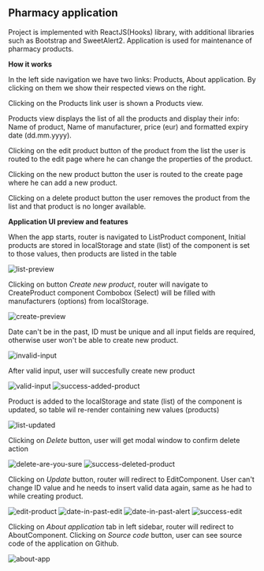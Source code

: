 ## Pharmacy application
Project is implemented with ReactJS(Hooks) library, with additional libraries such as Bootstrap and SweetAlert2.
Application is used for maintenance of pharmacy products.

**How it works**

In the left side navigation we have two links: Products, About application. By clicking on them we show
their respected views on the right.

Clicking on the Products link user is shown a Products view.

Products view displays the list of all the products and display their info: Name of product, Name of
manufacturer, price (eur) and formatted expiry date (dd.mm.yyyy).

Clicking on the edit product button of the product from the list the user is routed to the edit page
where he can change the properties of the product.

Clicking on the new product button the user is routed to the create page where he can add a new
product.

Clicking on a delete product button the user removes the product from the list and that product is no
longer available.

**Application UI preview and features**

When the app starts, router is navigated to ListProduct component,
Initial products are stored in localStorage and state (list) of the component is set to those values, then products are listed in the table

![list-preview](https://github.com/bujakkristijan/food-ordering-app/assets/76042091/d48ad1af-ed5e-411f-b33c-c81b973a5330)

Clicking on button *Create new product*, router will navigate to CreateProduct component
Combobox (Select) will be filled with manufacturers (options) from localStorage.

![create-preview](https://github.com/bujakkristijan/food-ordering-app/assets/76042091/34e8257e-ee68-4f1e-bc85-f37cfc034b6d)

Date can't be in the past, ID must be unique and all input fields are required, otherwise user won't be able to create new product.

![invalid-input](https://github.com/bujakkristijan/food-ordering-app/assets/76042091/c9337cf4-1fa9-463e-9c0a-6cb39973d7e6)

After valid input, user will succesfully create new product

![valid-input](https://github.com/bujakkristijan/food-ordering-app/assets/76042091/8e1aff25-28f5-49cb-830b-faaa75aeb2f8)
![success-added-product](https://github.com/bujakkristijan/food-ordering-app/assets/76042091/966e5dc8-687a-49fa-957c-348c1705b631)

Product is added to the localStorage and state (list) of the component is updated, so table wil re-render containing new values (products)

![list-updated](https://github.com/bujakkristijan/food-ordering-app/assets/76042091/1eb0c26d-be50-4f7b-aea0-ebb7e49c1ede)

Clicking on *Delete* button, user will get modal window to confirm delete action

![delete-are-you-sure](https://github.com/bujakkristijan/food-ordering-app/assets/76042091/a99e0100-b5d4-463c-85b8-26aabbc26515)
![success-deleted-product](https://github.com/bujakkristijan/food-ordering-app/assets/76042091/be387df1-18e6-4d69-bcfb-329c4c05f2ac)

Clicking on *Update* button, router will redirect to EditComponent.
User can't change ID value and he needs to insert valid data again, same as he had to while creating product.

![edit-product](https://github.com/bujakkristijan/food-ordering-app/assets/76042091/cc0ba832-bd98-403b-b1f0-9b351ba8ee16)
![date-in-past-edit](https://github.com/bujakkristijan/food-ordering-app/assets/76042091/291fe5c0-227b-45b0-bcc8-184d57be8a9d)
![date-in-past-alert](https://github.com/bujakkristijan/food-ordering-app/assets/76042091/2932efba-9d7f-40fc-90a5-c427625cdfcc)
![success-edit](https://github.com/bujakkristijan/food-ordering-app/assets/76042091/96b4c699-359b-4253-98b8-eb87af574682)

Clicking on *About application* tab in left sidebar, router will redirect to AboutComponent.
Clicking on *Source code* button, user can see source code of the application on Github.

![about-app](https://github.com/bujakkristijan/food-ordering-app/assets/76042091/3cdea447-fd9b-476c-b30e-221eee00c9cf)
